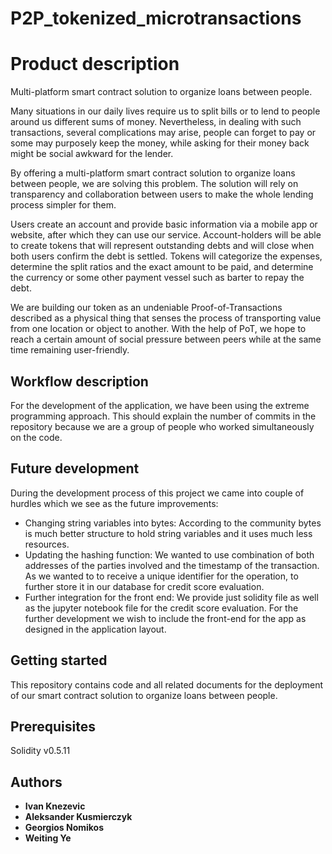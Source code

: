 # P2P_tokenized_microtransactions

# Product description 

Multi-platform smart contract solution to organize loans between people.

Many situations in our daily lives require us to split bills or to lend to people around us different sums of money. Nevertheless, in dealing with such transactions, several complications may arise, people can forget to pay or some may purposely keep the money, while asking for their money back might be social awkward for the lender.

By offering a multi-platform smart contract solution to organize loans between people, we are solving this problem. The solution will rely on transparency and collaboration between users to make the whole lending process simpler for them.

Users create an account and provide basic information via a mobile app or website, after which they can use our service. Account-holders will be able to create tokens that will represent outstanding debts and will close when both users confirm the debt is settled. Tokens will categorize the expenses, determine the split ratios and the exact amount to be paid, and determine the currency or some other payment vessel such as barter to repay the debt. 

We are building our token as an undeniable Proof-of-Transactions described as a physical thing that senses the process of transporting value from one location or object to another. With the help of PoT, we hope to reach a certain amount of social pressure between peers while at the same time remaining user-friendly.


## Workflow description 

For the development of the application, we have been using the extreme programming approach. This should explain the number of commits in the repository because we are a group of people who worked simultaneously on the code.

## Future development
During the development process of this project we came into couple of hurdles which we see as the future improvements:
- Changing string variables into bytes: According to the community bytes is much better structure to hold string variables and it uses much less resources.
- Updating the hashing function: We wanted to use combination of both addresses of the parties involved and the timestamp of the transaction. As we wanted to to receive a unique identifier for the operation, to further store it in our database for credit score evaluation. 
- Further integration for the front end: We provide just solidity file as well as the jupyter notebook file for the credit score evaluation. For the further development we wish to include the front-end for the app as designed in the application layout. 

## Getting started

This repository contains code and all related documents for the deployment of our smart contract solution to organize loans between people.


## Prerequisites

Solidity v0.5.11


## Authors

* **Ivan Knezevic**
* **Aleksander Kusmierczyk**
* **Georgios Nomikos**
* **Weiting Ye**

